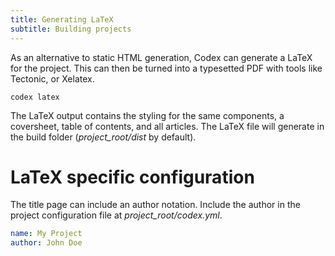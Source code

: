 ```yaml
---
title: Generating LaTeX
subtitle: Building projects
---
```


As an alternative to static HTML generation, Codex can generate a LaTeX for the project. This can then be turned into a typesetted PDF with tools like Tectonic, or Xelatex.

```
codex latex
```

The LaTeX output contains the styling for the same components, a coversheet, table of contents, and all articles.
The LaTeX file will generate in the build folder (_project_root/dist_ by default).

# LaTeX specific configuration

The title page can include an author notation. Include the author in the 
project configuration file at _project_root/codex.yml_.

```YAML
name: My Project
author: John Doe
```

